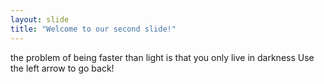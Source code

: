 ```yaml
---
layout: slide
title: "Welcome to our second slide!"
---
```

the problem of being faster than light is that you only live in darkness
Use the left arrow to go back!
